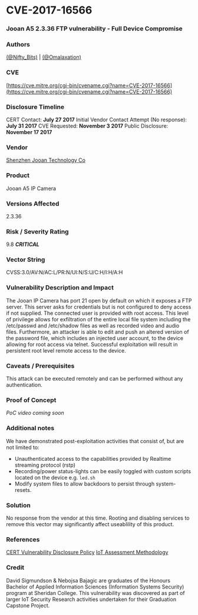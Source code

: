 # CVE-2017-16566

### Jooan A5 2.3.36 FTP vulnerability - Full Device Compromise

### Authors  
[(@Nifty_Bits)](https://twitter.com/_nifty_bits) | [(@Omalaxation)](https://twitter.com/omalaxation)

### CVE
[https://cve.mitre.org/cgi-bin/cvename.cgi?name=CVE-2017-16566](https://cve.mitre.org/cgi-bin/cvename.cgi?name=CVE-2017-16566)

### Disclosure Timeline  
CERT Contact: **July 27 2017**
Initial Vendor Contact Attempt (No response): **July 31 2017**
CVE Requested: **November 3 2017**
Public Disclosure: **November 17 2017**

### Vendor  
[Shenzhen Jooan Technology Co](http://www.qacctv.com)  

### Product  
Jooan A5 IP Camera

### Versions Affected  
2.3.36  

### Risk / Severity Rating
9.8 ***CRITICAL*** 
  ### Vector String  
  CVSS:3.0/AV:N/AC:L/PR:N/UI:N/S:U/C:H/I:H/A:H
  
### Vulnerability Description and Impact 
The Jooan IP Camera has port 21 open by default on which it exposes a FTP server. This server
asks for credentials but is not configured to deny access if not supplied. The connected user is provided with root access.
This level of privilege allows for exfiltration of the entire local file system including
the /etc/passwd and /etc/shadow files as well as recorded video and audio files. Furthermore,
an attacker is able to edit and push an altered version of the password file, which includes an
injected user account, to the device allowing for root access via telnet. Successful exploitation
will result in persistent root level remote access to the device.

### Caveats / Prerequisites 
This attack can be executed remotely and can be performed without any authentication. 
 
### Proof of Concept 
*PoC video coming soon* 

### Additional notes 
We have demonstrated post-exploitation activities that consist of, but are not limited to: 
* Unauthenticated access to the capabilities provided by Realtime streaming protocol (rstp)
* Recording/power status-lights can be easily toggled with custom scripts located on the device e.g. `led.sh`
* Modify system files to allow backdoors to persist through system-resets.

### Solution 
No response from the vendor at this time.
Rooting and disabling services to remove this vector may significantly affect useablility of this product.

### References 
[CERT Vulnerability Disclosure Policy](https://www.cert.org/vulnerability-analysis/vul-disclosure.cfm?)
[IoT Assessment Methodology](https://github.com/SiggyD/Project-Hateful-Ferret/blob/master/IoT%20Security%20Assessment%20Methodology.pdf)

### Credit 
David Sigmundson & Nebojsa Bajagic are graduates of the Honours Bachelor of Applied Information Sciences (Information Systems Security) program at Sheridan College. This vulnerability was discovered as part of larger IoT Security Research activities undertaken for their Graduation Capstone Project.
